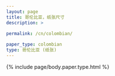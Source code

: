 ```yaml
---
layout: page
title: 哥伦比亚，纸张尺寸
description: >
 
permalink: /cn/colombian/

paper_type: colombian
type: 哥伦比亚 (纸张)
---
```

{% include page/body.paper.type.html %}
